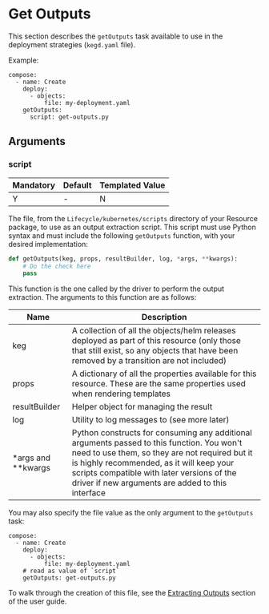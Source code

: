 # Get Outputs

This section describes the `getOutputs` task available to use in the deployment strategies (`kegd.yaml` file).

Example:

```
compose:
  - name: Create
    deploy:
      - objects:
          file: my-deployment.yaml
    getOutputs:
      script: get-outputs.py
```

## Arguments

### script

| Mandatory | Default | Templated Value |
| --- | --- | --- | 
| Y | - | N |

The file, from the `Lifecycle/kubernetes/scripts` directory of your Resource package, to use as an output extraction script. This script must use Python syntax and must include the following `getOutputs` function, with your desired implementation:

```python
def getOutputs(keg, props, resultBuilder, log, *args, **kwargs):
    # Do the check here
    pass 
```

This function is the one called by the driver to perform the output extraction. The arguments to this function are as follows:

| Name | Description |
| --- | --- |
| keg | A collection of all the objects/helm releases deployed as part of this resource (only those that still exist, so any objects that have been removed by a transition are not included) |
| props | A dictionary of all the properties available for this resource. These are the same properties used when rendering templates |
| resultBuilder | Helper object for managing the result | 
| log | Utility to log messages to (see more later) |
| *args and **kwargs | Python constructs for consuming any additional arguments passed to this function. You won't need to use them, so they are not required but it is highly recommended, as it will keep your scripts compatible with later versions of the driver if new arguments are added to this interface |

You may also specify the file value as the only argument to the `getOutputs` task:

```
compose:
  - name: Create
    deploy:
      - objects:
          file: my-deployment.yaml
    # read as value of `script`
    getOutputs: get-outputs.py 
```

To walk through the creation of this file, see the [Extracting Outputs](../user-guide/extracting-outputs.md) section of the user guide.

